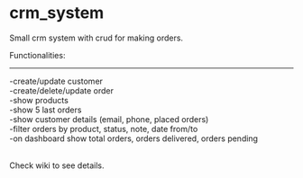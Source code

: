 # crm_system
Small crm system with crud for making orders.

Functionalities:<hr>

-create/update customer<br>
-create/delete/update order<br>
-show products<br>
-show 5 last orders<br>
-show customer details (email, phone, placed orders)<br>
-filter orders by product, status, note, date from/to<br>
-on dashboard show total orders, orders delivered, orders pending<br>
<br>


Check wiki to see details.
